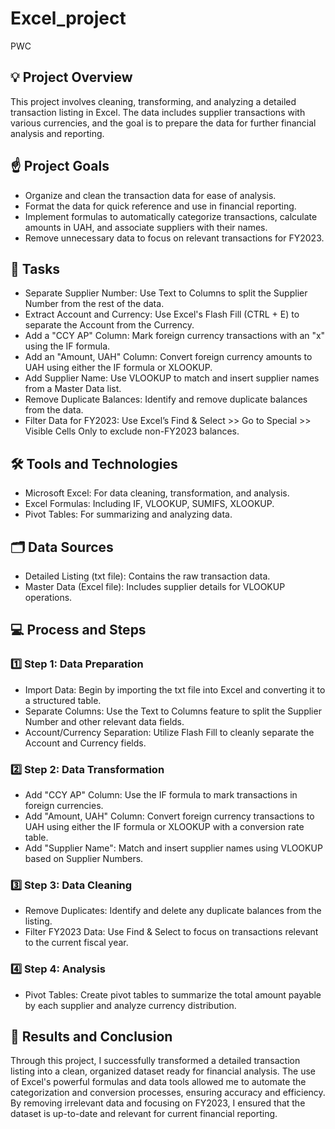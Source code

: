 # Excel_project
PWC

## 💡 Project Overview
This project involves cleaning, transforming, and analyzing a detailed transaction listing in Excel. The data includes supplier transactions with various currencies, and the goal is to prepare the data for further financial analysis and reporting.

## ☝️ Project Goals
- Organize and clean the transaction data for ease of analysis.
- Format the data for quick reference and use in financial reporting.
- Implement formulas to automatically categorize transactions, calculate amounts in UAH, and associate suppliers with their names.
- Remove unnecessary data to focus on relevant transactions for FY2023.

## 💼 Tasks
- Separate Supplier Number: Use Text to Columns to split the Supplier Number from the rest of the data.
- Extract Account and Currency: Use Excel's Flash Fill (CTRL + E) to separate the Account from the Currency.
- Add a "CCY AP" Column: Mark foreign currency transactions with an "x" using the IF formula.
- Add an "Amount, UAH" Column: Convert foreign currency amounts to UAH using either the IF formula or XLOOKUP.
- Add Supplier Name: Use VLOOKUP to match and insert supplier names from a Master Data list.
- Remove Duplicate Balances: Identify and remove duplicate balances from the data.
- Filter Data for FY2023: Use Excel’s Find & Select >> Go to Special >> Visible Cells Only to exclude non-FY2023 balances.

## 🛠️ Tools and Technologies
- Microsoft Excel: For data cleaning, transformation, and analysis.
- Excel Formulas: Including IF, VLOOKUP, SUMIFS, XLOOKUP.
- Pivot Tables: For summarizing and analyzing data.

## 🗂️ Data Sources
- Detailed Listing (txt file): Contains the raw transaction data.
- Master Data (Excel file): Includes supplier details for VLOOKUP operations.

## 💻 Process and Steps
### 1️⃣ Step 1: Data Preparation
- Import Data: Begin by importing the txt file into Excel and converting it to a structured table.
- Separate Columns: Use the Text to Columns feature to split the Supplier Number and other relevant data fields.
- Account/Currency Separation: Utilize Flash Fill to cleanly separate the Account and Currency fields.

### 2️⃣ Step 2: Data Transformation
- Add "CCY AP" Column: Use the IF formula to mark transactions in foreign currencies.
- Add "Amount, UAH" Column: Convert foreign currency transactions to UAH using either the IF formula or XLOOKUP with a conversion rate table.
- Add "Supplier Name": Match and insert supplier names using VLOOKUP based on Supplier Numbers.

### 3️⃣ Step 3: Data Cleaning
- Remove Duplicates: Identify and delete any duplicate balances from the listing.
- Filter FY2023 Data: Use Find & Select to focus on transactions relevant to the current fiscal year.

### 4️⃣ Step 4: Analysis
- Pivot Tables: Create pivot tables to summarize the total amount payable by each supplier and analyze currency distribution.

## 🌿 Results and Conclusion
Through this project, I successfully transformed a detailed transaction listing into a clean, organized dataset ready for financial analysis. The use of Excel's powerful formulas and data tools allowed me to automate the categorization and conversion processes, ensuring accuracy and efficiency. By removing irrelevant data and focusing on FY2023, I ensured that the dataset is up-to-date and relevant for current financial reporting.

